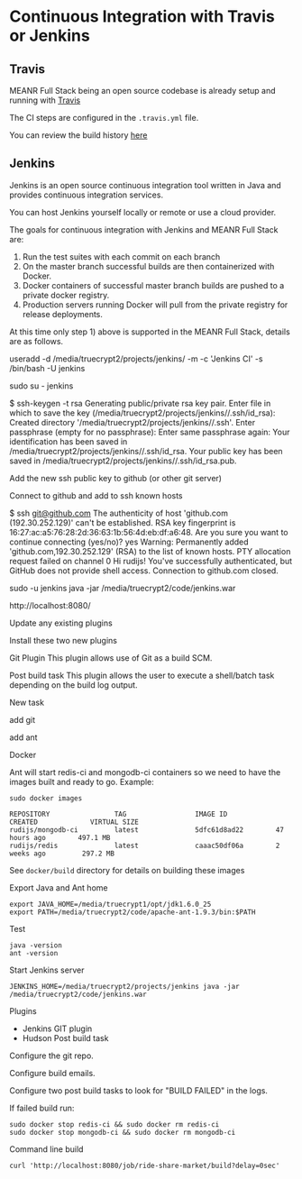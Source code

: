 # Continuous Integration with Travis or Jenkins

## Travis

MEANR Full Stack being an open source codebase is already setup and running with [Travis](https://travis-ci.org)

The CI steps are configured in the `.travis.yml` file.

You can review the build history [here](https://travis-ci.org/rudijs/meanr-full-stack/builds)

## Jenkins

Jenkins is an open source continuous integration tool written in Java and provides continuous integration services.

You can host Jenkins yourself locally or remote or use a cloud provider.

The goals for continuous integration with Jenkins and MEANR Full Stack are:

1. Run the test suites with each commit on each branch
2. On the master branch successful builds are then containerized with Docker.
3. Docker containers of successful master branch builds are pushed to a private docker registry.
4. Production servers running Docker will pull from the private registry for release deployments.

At this time only step 1) above is supported in the MEANR Full Stack, details are as follows.


useradd -d /media/truecrypt2/projects/jenkins/ -m -c 'Jenkins CI' -s /bin/bash -U jenkins

sudo su - jenkins

$ ssh-keygen -t rsa
Generating public/private rsa key pair.
Enter file in which to save the key (/media/truecrypt2/projects/jenkins//.ssh/id_rsa):
Created directory '/media/truecrypt2/projects/jenkins//.ssh'.
Enter passphrase (empty for no passphrase):
Enter same passphrase again:
Your identification has been saved in /media/truecrypt2/projects/jenkins//.ssh/id_rsa.
Your public key has been saved in /media/truecrypt2/projects/jenkins//.ssh/id_rsa.pub.

Add the new ssh public key to github (or other git server)

Connect to github and add to ssh known hosts

$ ssh git@github.com
The authenticity of host 'github.com (192.30.252.129)' can't be established.
RSA key fingerprint is 16:27:ac:a5:76:28:2d:36:63:1b:56:4d:eb:df:a6:48.
Are you sure you want to continue connecting (yes/no)? yes
Warning: Permanently added 'github.com,192.30.252.129' (RSA) to the list of known hosts.
PTY allocation request failed on channel 0
Hi rudijs! You've successfully authenticated, but GitHub does not provide shell access.
Connection to github.com closed.

sudo -u jenkins java -jar /media/truecrypt2/code/jenkins.war

http://localhost:8080/

Update any existing plugins

Install these two new plugins

Git Plugin
This plugin allows use of Git as a build SCM.

Post build task
This plugin allows the user to execute a shell/batch task depending on the build log output.

New task

add git

add ant


Docker

Ant will start redis-ci and mongodb-ci containers so we need to have the images built and ready to go. Example:

    sudo docker images

    REPOSITORY                TAG                 IMAGE ID            CREATED             VIRTUAL SIZE
    rudijs/mongodb-ci         latest              5dfc61d8ad22        47 hours ago        497.1 MB
    rudijs/redis              latest              caaac50df06a        2 weeks ago         297.2 MB

See `docker/build` directory for details on building these images

Export Java and Ant home

    export JAVA_HOME=/media/truecrypt1/opt/jdk1.6.0_25
    export PATH=/media/truecrypt2/code/apache-ant-1.9.3/bin:$PATH

Test

    java -version
    ant -version

Start Jenkins server

    JENKINS_HOME=/media/truecrypt2/projects/jenkins java -jar /media/truecrypt2/code/jenkins.war

Plugins

* Jenkins GIT plugin
* Hudson Post build task

Configure the git repo.

Configure build emails.

Configure two post build tasks to look for "BUILD FAILED" in the logs.

If failed build run:

    sudo docker stop redis-ci && sudo docker rm redis-ci
    sudo docker stop mongodb-ci && sudo docker rm mongodb-ci

Command line build

    curl 'http://localhost:8080/job/ride-share-market/build?delay=0sec'

